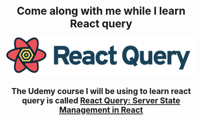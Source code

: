 
<h1 align="center">Come along with me while I learn React query </h1>

<p align="center">
 <img src= '/Images/React_Query_Logo.png'/>

<h2 align="center">
 The Udemy course I will be using to learn react query is called 
 <a href= 'https://www.udemy.com/course/learn-react-query/?couponCode=REACT-QUERY-GITHUB'>React Query: Server State Management in React</a>
 </h2>
</p>


